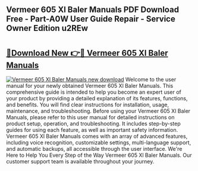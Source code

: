 ## Vermeer 605 Xl Baler Manuals PDF Download Free - Part-A0W User Guide Repair - Service Owner Edition u2REw

# <h2><a href="http://bc5476.oget.top/?id=Vermeer+605+Xl+Baler+Manuals">🔗Download New 👉🔴 Vermeer 605 Xl Baler Manuals</a></h2>

[![Vermeer 605 Xl Baler Manuals new download](https://i.imgur.com/5g1atiW.png)](http://bc5476.oget.top/?id=Vermeer+605+Xl+Baler+Manuals)
Welcome to the user manual for your newly obtained Vermeer 605 Xl Baler Manuals. This comprehensive guide is intended to help you become an expert user of your product by providing a detailed explanation of its features, functions, and benefits. You will find clear instructions for installation, usage, maintenance, and troubleshooting. Before using your Vermeer 605 Xl Baler Manuals, please refer to this user manual for detailed instructions on product setup, operation, and troubleshooting. It includes step-by-step guides for using each feature, as well as important safety information. Vermeer 605 Xl Baler Manuals comes with an array of advanced features, including voice recognition, customizable settings, multi-language support, and automatic backups, all accessible through the user interface. We're Here to Help You Every Step of the Way Vermeer 605 Xl Baler Manuals. Our customer support team is available throughout your journey.
